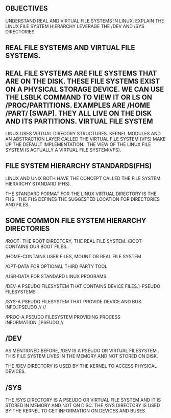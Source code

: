 OBJECTIVES
-
UNDERSTAND REAL AND VIRTUAL FILE SYSTEMS IN LINUX.
EXPLAIN THE LINUX FILE SYSTEM HIERARCHY
LEVERAGE THE /DEV AND /SYS DIRECTORIES.

REAL FILE SYSTEMS AND VIRTUAL FILE SYSTEMS.
--
REAL FILE SYSTEMS ARE FILE SYSTEMS THAT ARE ON THE DISK. THESE FILE SYSTEMS EXIST ON A PHYSICAL STORAGE DEVICE. WE CAN USE THE LSBLK COMMAND TO VIEW IT OR LS ON /PROC/PARTITIONS. EXAMPLES ARE /HOME /PART/ [SWAP]. THEY ALL LIVE ON THE DISK AND ITS PARTITIONS.
VIRTUAL FILE SYSTEM
--

LINUX USES VIRTUAL DIRECORY STRUCTURES. KERNEL MODULES AND AN ABSTRACTION LAYER CALLED THE VIRTUAL FILE SYSTEM (VFS) MAKE UP THE DEFAULT IMPLEMENTATION..
THE VIEW OF THE LINUX FILE SYSTEM IS ACTUALLY A VIRTUAL FILE SYSTEM(VFS).

FILE SYSTEM HIERARCHY STANDARDS(FHS)
--
LINUX AND UNIX BOTH HAVE THE CONCEPT CALLED THE FILE SYSTEM HIERARCHY STANDARD (FHS).

THE STANDARD FORMAT FOR THE LINUX VIRTUAL DIRECTORY IS THE FHS
.
THE FHS DEFINES THE SUGGESTED LOCATION FOR DIRECTORIES AND FILES..

SOME COMMON FILE SYSTEM HIERARCHY DIRECTORIES
--
/ROOT- THE ROOT DIRECTORY, THE REAL FILE SYSTEM.
/BOOT- CONTAINS OUR BOOT FILES..

/HOME-CONTAINS USER FILES, MOUNT OR REAL FILE SYSTEM

/OPT-DATA FOR OPTIONAL THIRD PARTY TOOL

/USR-DATA FOR STANDARD LINUX PROGRAMS.

/DEV-A PSEUDO FILESYSTEM THAT CONTAINS DEVICE FILES.]-PSEUDO FILESYSTEMS

/SYS-A PSEUDO FILESYSTEM THAT PROVIDE DEVICE AND BUS INFO.]PSEUDO // //

/PROC-A PSEUDO FILESYSTEM PROVIDING PROCESS INFORMATION..]PSEUDO //

/DEV
--
AS MENTIONED BEFORE, /DEV IS A PSEUDO OR VIRTUAL FILESYSTEM .
THIS FILE SYSTEM LIVES IN THE MEMORY AND NOT STORED ON DISK.

THE /DEV DIRECTORY IS USED BY THE KERNEL TO ACCESS PHYSICAL DEVICES.

/SYS
--
THE /SYS DIRECTORY IS A PSEUDO OR VIRTUAL FILE SYSTEM AND IT IS STORED IN MEMORY AND NOT ON DISC.
THE /SYS DIRECTORY IS USED BY THE KERNEL TO GET INFORMATION ON DEVICES AND BUSES.


